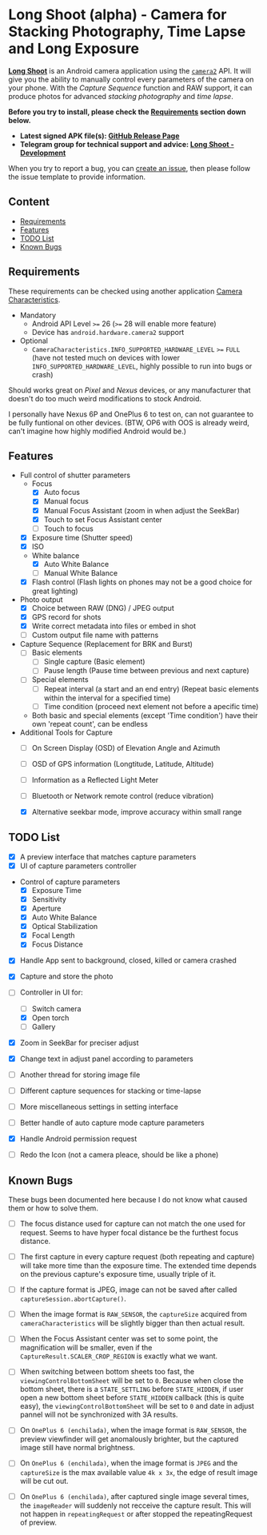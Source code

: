 # Long Shoot (alpha) - Camera for Stacking Photography, Time Lapse and Long Exposure
[**Long Shoot**](https://github.com/Tyrone-Liu/LongShoot) is an Android camera application using the [`camera2`](https://developer.android.com/reference/android/hardware/camera2/package-summary) API.  It will give you the ability to manually control every parameters of the camera on your phone.  With the *Capture Sequence* function and RAW support, it can produce photos for advanced *stacking photography* and *time lapse*.

**Before you try to install, please check the [Requirements](#requirements) section down below.**
- **Latest signed APK file(s): [GitHub Release Page](https://github.com/Tyrone-Liu/LongShootAlpha/releases/latest)**
- **Telegram group for technical support and advice: [Long Shoot - Development](https://t.me/LongShootDev)**

When you try to report a bug, you can [create an issue](https://github.com/Tyrone-Liu/LongShootAlpha/issues/new/choose), then please follow the issue template to provide information.

## Content
- [Requirements](#requirements)
- [Features](#features)
- [TODO List](#todo-list)
- [Known Bugs](#known-bugs)


## Requirements
These requirements can be checked using another application [Camera Characteristics](https://github.com/Tyrone-Liu/CameraCharacteristics).
- Mandatory
    - Android API Level `>=` 26 (`>=` 28 will enable more feature)
    - Device has `android.hardware.camera2` support
- Optional
    - `CameraCharacteristics.INFO_SUPPORTED_HARDWARE_LEVEL` `>=` `FULL` (have not tested much on devices with lower `INFO_SUPPORTED_HARDWARE_LEVEL`, highly possible to run into bugs or crash)

Should works great on *Pixel* and *Nexus* devices, or any manufacturer that doesn't do too much weird modifications to stock Android.

I personally have Nexus 6P and OnePlus 6 to test on, can not guarantee to be fully funtional on other devices.  (BTW, OP6 with OOS is already weird, can't imagine how highly modified Android would be.)


## Features
- Full control of shutter parameters
    - Focus
        - [x] Auto focus
        - [x] Manual focus
        - [x] Manual Focus Assistant (zoom in when adjust the SeekBar)
        - [x] Touch to set Focus Assistant center
        - [ ] Touch to focus
    - [x] Exposure time (Shutter speed)
    - [x] ISO
    - White balance
        - [x] Auto White Balance
        - [ ] Manual White Balance
    - [x] Flash control (Flash lights on phones may not be a good choice for great lighting)
- Photo output
    - [x] Choice between RAW (DNG) / JPEG output
    - [x] GPS record for shots
    - [x] Write correct metadata into files or embed in shot
    - [ ] Custom output file name with patterns
- Capture Sequence (Replacement for BRK and Burst)
    - [ ] Basic elements
        - [ ] Single capture (Basic element)
        - [ ] Pause length (Pause time between previous and next capture)
    - [ ] Special elements
        - [ ] Repeat interval (a start and an end entry) (Repeat basic elements within the interval for a specified time)
        - [ ] Time condition (proceed next element not before a apecific time)
    - Both basic and special elements (except 'Time condition') have their own 'repeat count', can be endless
- Additional Tools for Capture
    - [ ] On Screen Display (OSD) of Elevation Angle and Azimuth
    - [ ] OSD of GPS information (Longtitude, Latitude, Altitude)
    - [ ] Information as a Reflected Light Meter
    - [ ] Bluetooth or Network remote control (reduce vibration)
    - [x] Alternative seekbar mode, improve accuracy within small range


## TODO List
- [x] A preview interface that matches capture parameters
- [x] UI of capture parameters controller
- Control of capture parameters
    - [x] Exposure Time
    - [x] Sensitivity
    - [x] Aperture
    - [x] Auto White Balance
    - [x] Optical Stabilization
    - [x] Focal Length
    - [x] Focus Distance
- [x] Handle App sent to background, closed, killed or camera crashed
- [x] Capture and store the photo
- [ ] Controller in UI for:
    - [ ] Switch camera
    - [x] Open torch
    - [ ] Gallery
- [x] Zoom in SeekBar for preciser adjust
- [x] Change text in adjust panel according to parameters
- [ ] Another thread for storing image file
- [ ] Different capture sequences for stacking or time-lapse
- [ ] More miscellaneous settings in setting interface
- [ ] Better handle of auto capture mode capture parameters
- [x] Handle Android permission request
- [ ] Redo the Icon (not a camera pleace, should be like a phone)


## Known Bugs
These bugs been documented here because I do not know what caused them or how to solve them.
- [ ] The focus distance used for capture can not match the one used for request.  Seems to have hyper focal distance be the furthest focus distance.
- [ ] The first capture in every capture request (both repeating and capture) will take more time than the exposure time.  The extended time depends on the previous capture's exposure time, usually triple of it.
- [ ] If the capture format is JPEG, image can not be saved after called `captureSession.abortCapture()`.
- [ ] When the image format is `RAW_SENSOR`, the `captureSize` acquired from `cameraCharacteristics` will be slightly bigger than then actual result.
- [ ] When the Focus Assistant center was set to some point, the magnification will be smaller, even if the `CaptureResult.SCALER_CROP_REGION` is exactly what we want.
- [ ] When switching between bottom sheets too fast, the `viewingControlBottomSheet` will be set to `0`.  Because when close the bottom sheet, there is a `STATE_SETTLING` before `STATE_HIDDEN`, if user open a new bottom sheet before `STATE_HIDDEN` callback (this is quite easy), the `viewingControlBottomSheet` will be set to `0` and date in adjust pannel will not be synchronized with 3A results.

- [ ] On `OnePlus 6 (enchilada)`, when the image format is `RAW_SENSOR`, the preview viewfinder will get anomalously brighter, but the captured image still have normal brightness.
- [ ] On `OnePlus 6 (enchilada)`, when the image format is `JPEG` and the `captureSize` is the max available value `4k x 3x`, the edge of result image will be cut out.
- [ ] On `OnePlus 6 (enchilada)`, after captured single image several times, the `imageReader` will suddenly not recceive the capture result.  This will not happen in `repeatingRequest` or after stopped the repeatingRequest of preview.



